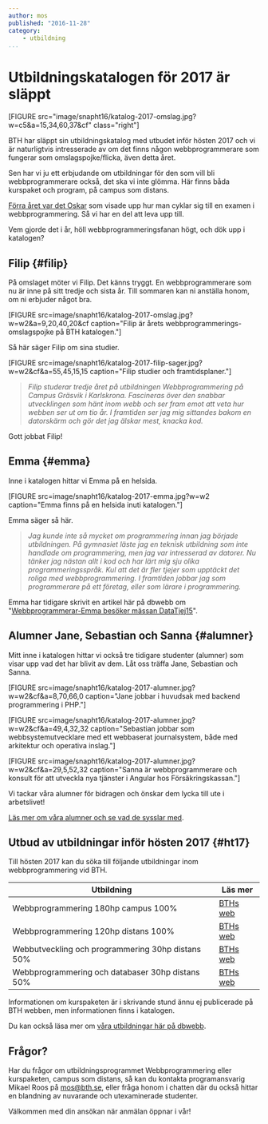 ```yaml
---
author: mos
published: "2016-11-28"
category:
    - utbildning
...
```

Utbildningskatalogen för 2017 är släppt
==================================

[FIGURE src="image/snapht16/katalog-2017-omslag.jpg?w=c5&a=15,34,60,37&cf" class="right"]

BTH har släppt sin utbildningskatalog med utbudet inför hösten 2017 och vi är naturligtvis intresserade av om det finns någon webbprogrammerare som fungerar som omslagspojke/flicka, även detta året.

Sen har vi ju ett erbjudande om utbildningar för den som vill bli webbprogrammerare också, det ska vi inte glömma. Här finns båda kurspaket och program, på campus som distans.

<!--more-->

[Förra året var det Oskar](blogg/webbprogrammerar-oscar-cyklar-oss-in-i-2016) som visade upp hur man cyklar sig till en examen i webbprogrammering. Så vi har en del att leva upp till.

Vem gjorde det i år, höll webbprogrammeringsfanan högt, och dök upp i katalogen?



Filip {#filip}
-----------------------------------

På omslaget möter vi Filip. Det känns tryggt. En webbprogrammerare som nu är inne på sitt tredje och sista år. Till sommaren kan ni anställa honom, om ni erbjuder något bra.

[FIGURE src=image/snapht16/katalog-2017-omslag.jpg?w=w2&a=9,20,40,20&cf caption="Filip är årets webbprogrammerings-omslagspojke på BTH katalogen."]

Så här säger Filip om sina studier.

[FIGURE src=image/snapht16/katalog-2017-filip-sager.jpg?w=w2&cf&a=55,45,15,15 caption="Filip studier och framtidsplaner."]

> *Filip studerar tredje året på utbildningen Webbprogrammering på Campus Gräsvik i Karlskrona. Fascineras över den snabbar utvecklingen som hänt inom webb och ser fram emot att veta hur webben ser ut om tio år. I framtiden ser jag mig sittandes bakom en datorskärm och gör det jag älskar mest, knacka kod.*

Gott jobbat Filip!



Emma {#emma}
-----------------------------------

Inne i katalogen hittar vi Emma på en helsida.

[FIGURE src=image/snapht16/katalog-2017-emma.jpg?w=w2 caption="Emma finns på en helsida inuti katalogen."]

Emma säger så här.

> *Jag kunde inte så mycket om programmering innan jag började utbildningen. På gymnasiet läste jag en teknisk utbildning som inte handlade om programmering, men jag var intresserad av datorer. Nu tänker jag nästan allt i kod och har lärt mig sju olika programmeringsspråk. Kul att det är fler tjejer som upptäckt det roliga med webbprogrammering. I framtiden jobbar jag som programmerare på ett företag, eller som lärare i programmering.*

Emma har tidigare skrivit en artikel här på dbwebb om "[Webbprogrammerar-Emma besöker mässan DataTjej15](blogg/webbprogrammerar-emma-besoker-massan-datatjej15)".



Alumner Jane, Sebastian och Sanna {#alumner}
-----------------------------------

Mitt inne i katalogen hittar vi också tre tidigare studenter (alumner) som visar upp vad det har blivit av dem. Låt oss träffa Jane, Sebastian och Sanna.

[FIGURE src=image/snapht16/katalog-2017-alumner.jpg?w=w2&cf&a=8,70,66,0 caption="Jane jobbar i huvudsak med backend programmering i PHP."]

[FIGURE src=image/snapht16/katalog-2017-alumner.jpg?w=w2&cf&a=49,4,32,32 caption="Sebastian jobbar som webbsystemutvecklare med ett webbaserat journalsystem, både med arkitektur och operativa inslag."]

[FIGURE src=image/snapht16/katalog-2017-alumner.jpg?w=w2&cf&a=29,5,52,32 caption="Sanna är webbprogrammerare och konsult för att utveckla nya tjänster i Angular hos Försäkringskassan."]

Vi tackar våra alumner för bidragen och önskar dem lycka till ute i arbetslivet!

[Läs mer om våra alumner och se vad de sysslar med](utbildning/vilka-jobb-har-en-webbprogrammerare).



Utbud av utbildningar inför hösten 2017 {#ht17}
---------------------------------------

Till hösten 2017 kan du söka till följande utbildningar inom webbprogrammering vid BTH.

| Utbildning | Läs mer |
|------------|---------|
| Webbprogrammering 180hp campus 100% | [BTHs web](https://www.bth.se/data-och-mjukvaruutveckling/webbprogrammering/) |
| Webbprogrammering 120hp distans 100% | [BTHs web](https://www.bth.se/distansutbildningar/webbprogrammering/) |
| Webbutveckling och programmering 30hp distans 50% | [BTHs web](https://www.bth.se/termin/20172/) | 
| Webbprogrammering och databaser 30hp distans 50% | [BTHs web](https://www.bth.se/termin/20172/) |

Informationen om kurspaketen är i skrivande stund ännu ej publicerade på BTH webben, men informationen finns i katalogen.

Du kan också läsa mer om [våra utbildningar här på dbwebb](utbildning).



Frågor?
---------------------------------------

Har du frågor om utbildningsprogrammet Webbprogrammering eller kurspaketen, campus som distans, så kan du kontakta programansvarig Mikael Roos på mos@bth.se, eller fråga honom i chatten där du också hittar en blandning av nuvarande och utexaminerade studenter.

Välkommen med din ansökan när anmälan öppnar i vår!
